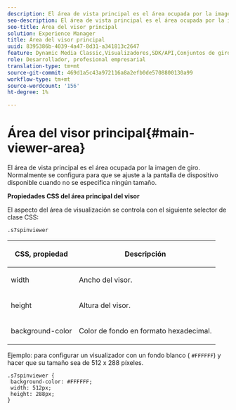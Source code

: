 ```yaml
---
description: El área de vista principal es el área ocupada por la imagen de giro. Normalmente se configura para que se ajuste a la pantalla de dispositivo disponible cuando no se especifica ningún tamaño.
seo-description: El área de vista principal es el área ocupada por la imagen de giro. Normalmente se configura para que se ajuste a la pantalla de dispositivo disponible cuando no se especifica ningún tamaño.
seo-title: Área del visor principal
solution: Experience Manager
title: Área del visor principal
uuid: 8395386b-4039-4a47-8d31-a341813c2647
feature: Dynamic Media Classic,Visualizadores,SDK/API,Conjuntos de giros
role: Desarrollador, profesional empresarial
translation-type: tm+mt
source-git-commit: 469d1a5c43a972116a8a2efb0de5708800130a99
workflow-type: tm+mt
source-wordcount: '156'
ht-degree: 1%

---
```



# Área del visor principal{#main-viewer-area}

El área de vista principal es el área ocupada por la imagen de giro. Normalmente se configura para que se ajuste a la pantalla de dispositivo disponible cuando no se especifica ningún tamaño.

<!--<a id="section_061E550C1C1D4DB2BD663A898895B38C"></a>-->

**Propiedades CSS del área principal del visor**

El aspecto del área de visualización se controla con el siguiente selector de clase CSS:

```
.s7spinviewer
```

<table id="table_94EE3F5BBE4547C0B4943471CEE7EDE4"> 
 <thead> 
  <tr> 
   <th colname="col1" class="entry"> <p> CSS, propiedad </p> </th> 
   <th colname="col2" class="entry"> <p>Descripción </p> </th> 
  </tr> 
 </thead>
 <tbody> 
  <tr> 
   <td colname="col1"> <p> <span class="codeph"> width </span> </p> </td> 
   <td colname="col2"> <p>Ancho del visor. </p> </td> 
  </tr> 
  <tr> 
   <td colname="col1"> <p> <span class="codeph"> height </span> </p> </td> 
   <td colname="col2"> <p>Altura del visor. </p> </td> 
  </tr> 
  <tr> 
   <td colname="col1"> <p> <span class="codeph"> background-color  </span> </p> </td> 
   <td colname="col2"> <p> Color de fondo en formato hexadecimal. </p> </td> 
  </tr> 
 </tbody> 
</table>

Ejemplo: para configurar un visualizador con un fondo blanco ( `#FFFFFF`) y hacer que su tamaño sea de 512 x 288 píxeles.

```
.s7spinviewer { 
 background-color: #FFFFFF; 
 width: 512px; 
 height: 288px;  
}
```

